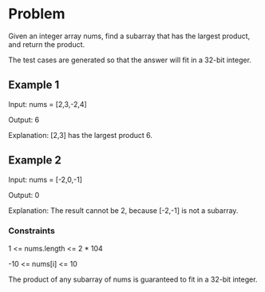 # Problem

Given an integer array nums, find a subarray that has the largest product, and return the product.

The test cases are generated so that the answer will fit in a 32-bit integer.

## Example 1

Input: nums = [2,3,-2,4]

Output: 6

Explanation: [2,3] has the largest product 6.

## Example 2

Input: nums = [-2,0,-1]

Output: 0

Explanation: The result cannot be 2, because [-2,-1] is not a subarray.
 
### Constraints

1 <= nums.length <= 2 * 104

-10 <= nums[i] <= 10

The product of any subarray of nums is guaranteed to fit in a 32-bit integer.
